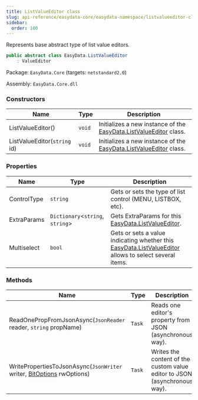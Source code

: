 ```yaml
---
title: ListValueEditor class
slug: api-reference/easydata-core/easydata-namespace/listvalueeditor-class
sidebar:
  order: 100
---
```


Represents base abstract type of list value editors.
```csharp
public abstract class EasyData.ListValueEditor
    : ValueEditor

```
Package: `EasyData.Core` (targets: `netstandard2.0`)

Assembly: `EasyData.Core.dll`

### Constructors

| Name | Type | Description | 
| --- | --- | --- | 
| ListValueEditor() | `void` | Initializes a new instance of the [EasyData.ListValueEditor](///////////////easyquery/docs/api-reference/easydata-core/easydata-namespace/listvalueeditor-class) class. | 
| ListValueEditor(`string` id) | `void` | Initializes a new instance of the [EasyData.ListValueEditor](///////////////easyquery/docs/api-reference/easydata-core/easydata-namespace/listvalueeditor-class) class. | 


### Properties

| Name | Type | Description | 
| --- | --- | --- | 
| ControlType | `string` | Gets or sets the type of list control (MENU, LISTBOX, etc). | 
| ExtraParams | `Dictionary`&lt;`string`, `string`&gt; | Gets ExtraParams for this [EasyData.ListValueEditor](///////////////easyquery/docs/api-reference/easydata-core/easydata-namespace/listvalueeditor-class). | 
| Multiselect | `bool` | Gets or sets a value indicating whether this [EasyData.ListValueEditor](///////////////easyquery/docs/api-reference/easydata-core/easydata-namespace/listvalueeditor-class) allows to select several items. | 


### Methods

| Name | Type | Description | 
| --- | --- | --- | 
| ReadOnePropFromJsonAsync(`JsonReader` reader, `string` propName) | `Task` | Reads one editor's property from JSON (asynchronous way). | 
| WritePropertiesToJsonAsync(`JsonWriter` writer, [BitOptions](///////////////easyquery/docs/api-reference/easydata-core/easydata-namespace/bitoptions-class) rwOptions) | `Task` | Writes the content of the custom value editor to JSON (asynchronous way). |
